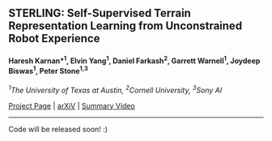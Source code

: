 ## STERLING: Self-Supervised Terrain Representation Learning from Unconstrained Robot Experience
#### Haresh Karnan*<sup>1</sup>, Elvin Yang<sup>1</sup>, Daniel Farkash<sup>2</sup>, Garrett Warnell<sup>1</sup>, Joydeep Biswas<sup>1</sup>, Peter Stone<sup>1,3</sup>

_<sup>1</sup>The University of Texas at Austin, <sup>2</sup>Cornell University, <sup>3</sup>Sony AI_


[Project Page](https://hareshkarnan.github.io/sterling/) | [arXiV](https://hareshkarnan.github.io/) | [Summary Video](https://youtu.be/7WI41DfJQ2k)

---


Code will be released soon! :)